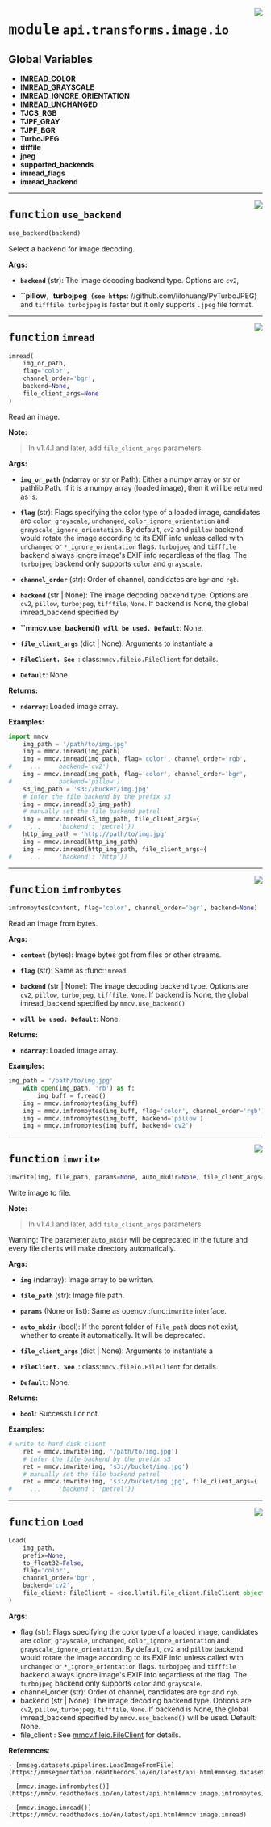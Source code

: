 <!-- markdownlint-disable -->

<a href="https://github.com/tjyuyao/ice-learn/blob/main/ice/api/transforms/image/io.py#L0"><img align="right" style="float:right;" src="https://img.shields.io/badge/-source-cccccc?style=flat-square"></a>

# <kbd>module</kbd> `api.transforms.image.io`






**Global Variables**
---------------
- **IMREAD_COLOR**
- **IMREAD_GRAYSCALE**
- **IMREAD_IGNORE_ORIENTATION**
- **IMREAD_UNCHANGED**
- **TJCS_RGB**
- **TJPF_GRAY**
- **TJPF_BGR**
- **TurboJPEG**
- **tifffile**
- **jpeg**
- **supported_backends**
- **imread_flags**
- **imread_backend**

---

<a href="https://github.com/tjyuyao/ice-learn/blob/main/ice/api/transforms/image/io.py#L48"><img align="right" style="float:right;" src="https://img.shields.io/badge/-source-cccccc?style=flat-square"></a>

## <kbd>function</kbd> `use_backend`

```python
use_backend(backend)
```

Select a backend for image decoding.




**Args:**


 - <b>`backend`</b> (str):  The image decoding backend type. Options are `cv2`,

 - <b>``pillow`, `turbojpeg` (see https`</b>: //github.com/lilohuang/PyTurboJPEG)
and `tifffile`. `turbojpeg` is faster but it only supports `.jpeg`
file format.





---

<a href="https://github.com/tjyuyao/ice-learn/blob/main/ice/api/transforms/image/io.py#L145"><img align="right" style="float:right;" src="https://img.shields.io/badge/-source-cccccc?style=flat-square"></a>

## <kbd>function</kbd> `imread`

```python
imread(
    img_or_path,
    flag='color',
    channel_order='bgr',
    backend=None,
    file_client_args=None
)
```

Read an image.




**Note:**

> In v1.4.1 and later, add `file_client_args` parameters.




**Args:**


 - <b>`img_or_path`</b> (ndarray or str or Path):  Either a numpy array or str or
 pathlib.Path. If it is a numpy array (loaded image), then
 it will be returned as is.

 - <b>`flag`</b> (str):  Flags specifying the color type of a loaded image,
 candidates are `color`, `grayscale`, `unchanged`,
 `color_ignore_orientation` and `grayscale_ignore_orientation`.
 By default, `cv2` and `pillow` backend would rotate the image
 according to its EXIF info unless called with `unchanged` or
 `*_ignore_orientation` flags. `turbojpeg` and `tifffile` backend
 always ignore image's EXIF info regardless of the flag.
 The `turbojpeg` backend only supports `color` and `grayscale`.

 - <b>`channel_order`</b> (str):  Order of channel, candidates are `bgr` and `rgb`.

 - <b>`backend`</b> (str | None):  The image decoding backend type. Options are
 `cv2`, `pillow`, `turbojpeg`, `tifffile`, `None`.
 If backend is None, the global imread_backend specified by

 - <b>``mmcv.use_backend()` will be used. Default`</b>:  None.

 - <b>`file_client_args`</b> (dict | None):  Arguments to instantiate a

 - <b>`FileClient. See `</b>: class:`mmcv.fileio.FileClient` for details.

 - <b>`Default`</b>:  None.




**Returns:**


 - <b>`ndarray`</b>:  Loaded image array.




**Examples:**

```python
import mmcv
    img_path = '/path/to/img.jpg'
    img = mmcv.imread(img_path)
    img = mmcv.imread(img_path, flag='color', channel_order='rgb',
#     ...     backend='cv2')
    img = mmcv.imread(img_path, flag='color', channel_order='bgr',
#     ...     backend='pillow')
    s3_img_path = 's3://bucket/img.jpg'
    # infer the file backend by the prefix s3
    img = mmcv.imread(s3_img_path)
    # manually set the file backend petrel
    img = mmcv.imread(s3_img_path, file_client_args={
#     ...     'backend': 'petrel'})
    http_img_path = 'http://path/to/img.jpg'
    img = mmcv.imread(http_img_path)
    img = mmcv.imread(http_img_path, file_client_args={
#     ...     'backend': 'http'})
```




---

<a href="https://github.com/tjyuyao/ice-learn/blob/main/ice/api/transforms/image/io.py#L213"><img align="right" style="float:right;" src="https://img.shields.io/badge/-source-cccccc?style=flat-square"></a>

## <kbd>function</kbd> `imfrombytes`

```python
imfrombytes(content, flag='color', channel_order='bgr', backend=None)
```

Read an image from bytes.




**Args:**


 - <b>`content`</b> (bytes):  Image bytes got from files or other streams.

 - <b>`flag`</b> (str):  Same as :func:`imread`.

 - <b>`backend`</b> (str | None):  The image decoding backend type. Options are
 `cv2`, `pillow`, `turbojpeg`, `tifffile`, `None`. If backend is
 None, the global imread_backend specified by `mmcv.use_backend()`

 - <b>`will be used. Default`</b>:  None.




**Returns:**


 - <b>`ndarray`</b>:  Loaded image array.




**Examples:**

```python
img_path = '/path/to/img.jpg'
    with open(img_path, 'rb') as f:
        img_buff = f.read()
    img = mmcv.imfrombytes(img_buff)
    img = mmcv.imfrombytes(img_buff, flag='color', channel_order='rgb')
    img = mmcv.imfrombytes(img_buff, backend='pillow')
    img = mmcv.imfrombytes(img_buff, backend='cv2')
```




---

<a href="https://github.com/tjyuyao/ice-learn/blob/main/ice/api/transforms/image/io.py#L266"><img align="right" style="float:right;" src="https://img.shields.io/badge/-source-cccccc?style=flat-square"></a>

## <kbd>function</kbd> `imwrite`

```python
imwrite(img, file_path, params=None, auto_mkdir=None, file_client_args=None)
```

Write image to file.




**Note:**

> In v1.4.1 and later, add `file_client_args` parameters.


Warning:
 The parameter `auto_mkdir` will be deprecated in the future and every
 file clients will make directory automatically.




**Args:**


 - <b>`img`</b> (ndarray):  Image array to be written.

 - <b>`file_path`</b> (str):  Image file path.

 - <b>`params`</b> (None or list):  Same as opencv :func:`imwrite` interface.

 - <b>`auto_mkdir`</b> (bool):  If the parent folder of `file_path` does not exist,
 whether to create it automatically. It will be deprecated.

 - <b>`file_client_args`</b> (dict | None):  Arguments to instantiate a

 - <b>`FileClient. See `</b>: class:`mmcv.fileio.FileClient` for details.

 - <b>`Default`</b>:  None.




**Returns:**


 - <b>`bool`</b>:  Successful or not.




**Examples:**

```python
# write to hard disk client
    ret = mmcv.imwrite(img, '/path/to/img.jpg')
    # infer the file backend by the prefix s3
    ret = mmcv.imwrite(img, 's3://bucket/img.jpg')
    # manually set the file backend petrel
    ret = mmcv.imwrite(img, 's3://bucket/img.jpg', file_client_args={
#     ...     'backend': 'petrel'})
```




---

<a href="https://github.com/tjyuyao/ice-learn/blob/main/ice/llutil/dictprocess.py#L320"><img align="right" style="float:right;" src="https://img.shields.io/badge/-source-cccccc?style=flat-square"></a>

## <kbd>function</kbd> `Load`

```python
Load(
    img_path,
    prefix=None,
    to_float32=False,
    flag='color',
    channel_order='bgr',
    backend='cv2',
    file_client: FileClient = <ice.llutil.file_client.FileClient object at 0x7f0c6903b040>
)
```

**Args**:
 * flag (str): Flags specifying the color type of a loaded image,
 candidates are `color`, `grayscale`, `unchanged`,
 `color_ignore_orientation` and `grayscale_ignore_orientation`.
 By default, `cv2` and `pillow` backend would rotate the image
 according to its EXIF info unless called with `unchanged` or
 `*_ignore_orientation` flags. `turbojpeg` and `tifffile` backend
 always ignore image's EXIF info regardless of the flag.
 The `turbojpeg` backend only supports `color` and `grayscale`.
 * channel_order (str): Order of channel, candidates are `bgr` and `rgb`.
 * backend (str | None): The image decoding backend type. Options are
 `cv2`, `pillow`, `turbojpeg`, `tifffile`, `None`.
 If backend is None, the global imread_backend specified by
 `mmcv.use_backend()` will be used. Default: None.
 * file_client : See [mmcv.fileio.FileClient](https://mmcv.readthedocs.io/en/latest/api.html#mmcv.fileio.FileClient) for details.


**References**:

    - [mmseg.datasets.pipelines.LoadImageFromFile](https://mmsegmentation.readthedocs.io/en/latest/api.html#mmseg.datasets.pipelines.LoadImageFromFile)

    - [mmcv.image.imfrombytes()](https://mmcv.readthedocs.io/en/latest/api.html#mmcv.image.imfrombytes)

    - [mmcv.image.imread()](https://mmcv.readthedocs.io/en/latest/api.html#mmcv.image.imread)





